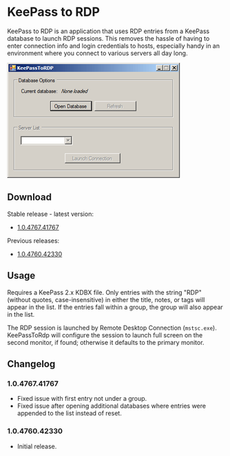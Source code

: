 KeePass to RDP
==============

KeePass to RDP is an application that uses RDP entries from a KeePass
database to launch RDP sessions. This removes the hassle of having to enter
connection info and login credentials to hosts, especially handy in an
environment where you connect to various servers all day long.

![Default window](https://github.com/tetsuo13/KeePassToRdp/raw/master/media/launch.png)

Download
--------

Stable release - latest version:

* [1.0.4767.41767](http://andreinicholson.com/project/keepasstordp/KeePassToRdp-1.0.4767.41767.zip)

Previous releases:

* [1.0.4760.42330](http://andreinicholson.com/project/keepasstordp/KeePassToRdp-1.0.4760.42330.zip)

Usage
-----

Requires a KeePass 2.x KDBX file. Only entries with the string "RDP" (without
quotes, case-insensitive) in either the title, notes, or tags will appear in
the list. If the entries fall within a group, the group will also appear in
the list.

The RDP session is launched by Remote Desktop Connection (`mstsc.exe`).
KeePassToRdp will configure the session to launch full screen on the second
monitor, if found; otherwise it defaults to the primary monitor.

Changelog
---------

### 1.0.4767.41767

- Fixed issue with first entry not under a group.
- Fixed issue after opening additional databases where entries were appended
  to the list instead of reset.

### 1.0.4760.42330

- Initial release.
